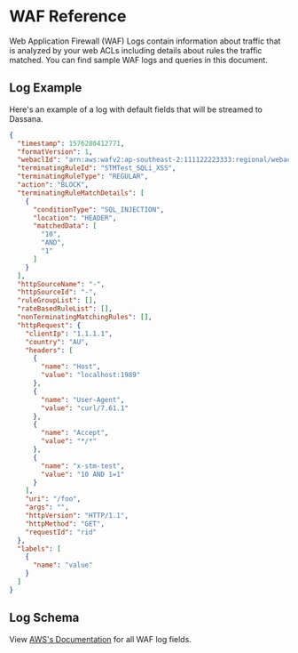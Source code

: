 # WAF Reference

Web Application Firewall (WAF) Logs contain information about traffic that is analyzed by your web ACLs including details about rules the traffic matched. You can find sample WAF logs and queries in this document.

## Log Example
Here's an example of a log with default fields that will be streamed to Dassana. 
```json
{
  "timestamp": 1576280412771,
  "formatVersion": 1,
  "webaclId": "arn:aws:wafv2:ap-southeast-2:111122223333:regional/webacl/STMTest/1EXAMPLE-2ARN-3ARN-4ARN-123456EXAMPLE",
  "terminatingRuleId": "STMTest_SQLi_XSS",
  "terminatingRuleType": "REGULAR",
  "action": "BLOCK",
  "terminatingRuleMatchDetails": [
    {
      "conditionType": "SQL_INJECTION",
      "location": "HEADER",
      "matchedData": [
        "10",
        "AND",
        "1"
      ]
    }
  ],
  "httpSourceName": "-",
  "httpSourceId": "-",
  "ruleGroupList": [],
  "rateBasedRuleList": [],
  "nonTerminatingMatchingRules": [],
  "httpRequest": {
    "clientIp": "1.1.1.1",
    "country": "AU",
    "headers": [
      {
        "name": "Host",
        "value": "localhost:1989"
      },
      {
        "name": "User-Agent",
        "value": "curl/7.61.1"
      },
      {
        "name": "Accept",
        "value": "*/*"
      },
      {
        "name": "x-stm-test",
        "value": "10 AND 1=1"
      }
    ],
    "uri": "/foo",
    "args": "",
    "httpVersion": "HTTP/1.1",
    "httpMethod": "GET",
    "requestId": "rid"
  },
  "labels": [
    {
      "name": "value"
    }
  ]
}
```

## Log Schema
View [AWS's Documentation](https://docs.aws.amazon.com/waf/latest/developerguide/logging-fields.html) for all WAF log fields.

